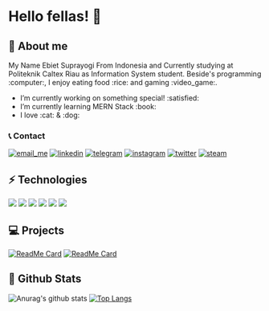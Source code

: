# Hello fellas! 👋

## :boy: About me
<p align='left'>My Name Ebiet Suprayogi From Indonesia and Currently studying at Politeknik Caltex Riau as Information System student. Beside's programming :computer:, I enjoy eating food :rice: and gaming :video_game:.</p>
<ul>
  <li> I’m currently working on something special! :satisfied:</li>
  <li> I’m currently learning MERN Stack :book:</li>
  <li> I love :cat: & :dog:</li>
 </ul>

### 📞 Contact
<a href="mailto:ebietsy@outlook.co.id">![email_me](https://user-images.githubusercontent.com/17777357/92083462-44c64580-edf0-11ea-8ece-7288bc8d719b.png)</a>
<a href="https://www.linkedin.com/in/ebietsy/">![linkedin](https://user-images.githubusercontent.com/17777357/92083474-4b54bd00-edf0-11ea-9d33-6ac50e89d40f.png)</a>
<a href="https://t.me/ebietsy">![telegram](https://user-images.githubusercontent.com/17777357/92083498-53acf800-edf0-11ea-8c7c-b5809ae74d9b.png)</a>
<a href="https://instagram.com/ebietsy">![instagram](https://user-images.githubusercontent.com/17777357/92083471-4a239000-edf0-11ea-84c1-3d944b623984.png)</a>
<a href="https://twitter.com/ebietsuprayogi">![twitter](https://user-images.githubusercontent.com/17777357/92083510-57407f00-edf0-11ea-9a8c-65b55b4c0b6f.png)</a>
<a href="https://steamcommunity.com/id/ebietsy/">![steam](https://user-images.githubusercontent.com/17777357/92083491-51e33480-edf0-11ea-8d7a-220f6260dd17.png)</a>

## :zap: Technologies
<a href="#"><img src="https://img.shields.io/badge/php-%23777BB4.svg?&style=for-the-badge&logo=php&logoColor=white"/></a>
<a href="#"><img src="https://img.shields.io/badge/java-%23ED8B00.svg?&style=for-the-badge&logo=java&logoColor=white"/></a>
<a href="#"><img src="https://img.shields.io/badge/laravel%20-%23FF2D20.svg?&style=for-the-badge&logo=laravel&logoColor=white"/></a>
<a href="#"><img src="https://img.shields.io/badge/apache%20-%23D42029.svg?&style=for-the-badge&logo=apache&logoColor=white"/></a>
<a href="#"><img src="https://img.shields.io/badge/nginx%20-%23009639.svg?&style=for-the-badge&logo=nginx&logoColor=white"/></a>
<a href="#"><img src="https://img.shields.io/badge/mysql-%2300f.svg?&style=for-the-badge&logo=mysql&logoColor=white"/></a>


## 💻 Projects
[![ReadMe Card](https://github-readme-stats.vercel.app/api/pin/?username=stevenfernandes&repo=himasistifowebsite&theme=algolia)](https://github.com/stevenfernandes/himasistifowebsite)
[![ReadMe Card](https://github-readme-stats.vercel.app/api/pin/?username=stevenfernandes&repo=SIAKMS&theme=algolia)](https://github.com/stevenfernandes/SIAKMS)


## :beginner: Github Stats
![Anurag's github stats](https://github-readme-stats.vercel.app/api?username=stevenfernandes&show_icons=true&theme=algolia)
[![Top Langs](https://github-readme-stats.vercel.app/api/top-langs/?username=stevenfernandes&hide=css,tsql&show_icons=true&theme=algolia)](https://github.com/stevenfernandes)


